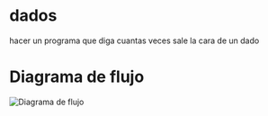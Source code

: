 # dados 

hacer un programa que diga cuantas veces sale la cara de un dado

# Diagrama de flujo 

![Diagrama de flujo](ejercicio3_diagrama.png "Diagrama de flujo")